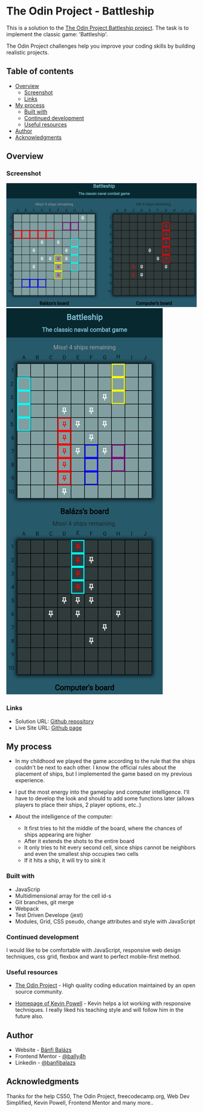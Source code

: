 # The Odin Project - Battleship

This is a solution to the [The Odin Project Battleship project](https://www.theodinproject.com/lessons/node-path-javascript-battleship). The task is to implement the classic game: 'Battleship'.

The Odin Project challenges help you improve your coding skills by building realistic projects.

## Table of contents

- [Overview](#overview)
  - [Screenshot](#screenshot)
  - [Links](#links)
- [My process](#my-process)
  - [Built with](#built-with)
  - [Continued development](#continued-development)
  - [Useful resources](#useful-resources)
- [Author](#author)
- [Acknowledgments](#acknowledgments)

## Overview

### Screenshot

![Desktop screenshot](./src/desktop.png)
![Mobile screenshot](./src/mobile.png)

### Links

- Solution URL: [Github repository](https://github.com/BalazsBanfi/Battleship)
- Live Site URL: [Github page](https://balazsbanfi.github.io/Battleship)

## My process

- In my childhood we played the game according to the rule that the ships couldn't be next to each other. I know the official rules about the placement of ships, but I implemented the game based on my previous experience.
- I put the most energy into the gameplay and computer intelligence. I'll have to develop the look and should to add some functions later (allows players to place their ships, 2 player options, etc..)

- About the intelligence of the computer:
  - It first tries to hit the middle of the board, where the chances of ships appearing are higher
  - After it extends the shots to the entire board
  - It only tries to hit every second cell, since ships cannot be neighbors and even the smallest ship occupies two cells
  - If it hits a ship, it will try to sink it

### Built with

- JavaScrip
- Multidimensional array for the cell id-s
- Git branches, git merge
- Webpack
- Test Driven Develope (jest)
- Modules, Grid, CSS pseudo, change attributes and style with JavaScript

### Continued development

I would like to be comfortable with JavaScript, responsive web design techniques, css grid, flexbox and want to perfect mobile-first method.

### Useful resources

- [The Odin Project](https://www.theodinproject.com/dashboard/) - High quality coding education maintained by an open source community.

- [Homepage of Kevin Powell](https://www.kevinpowell.co/) - Kevin helps a lot working with responsive techniques. I really liked his teaching style and will follow him in the future also.

## Author

- Website - [Bánfi Balázs](https://github.com/BalazsBanfi)
- Frontend Mentor - [@bally4h](https://www.frontendmentor.io/profile/bally4h)
- Linkedin - [@banfibalazs](https://www.linkedin.com/in/banfibalazs/)

## Acknowledgments

Thanks for the help CS50, The Odin Project, freecodecamp.org, Web Dev Simplified, Kevin Powell, Frontend Mentor and many more..
